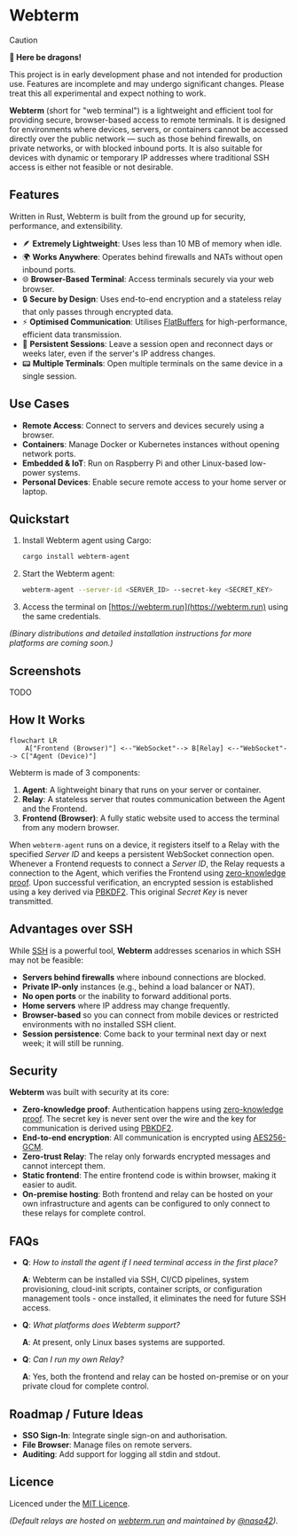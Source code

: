 # Webterm

> [!CAUTION]
>
> **🐉 Here be dragons!**
>
> This project is in early development phase and not intended for production use. Features are incomplete and may
> undergo significant changes. Please treat this all experimental and expect nothing to work.


**Webterm** (short for "web terminal") is a lightweight and efficient tool for providing secure, browser-based access to
remote terminals. It is designed for environments where devices, servers, or containers cannot be accessed directly over
the public network — such as those behind firewalls, on private networks, or with blocked inbound ports. It is also
suitable for devices with dynamic or temporary IP addresses where traditional SSH access is either not feasible or not
desirable.

## Features

Written in Rust, Webterm is built from the ground up for security, performance, and extensibility.

- 🪶 **Extremely Lightweight**: Uses less than 10 MB of memory when idle.
- 🌍 **Works Anywhere**: Operates behind firewalls and NATs without open inbound ports.
- 🌐 **Browser-Based Terminal**: Access terminals securely via your web browser.
- 🔒 **Secure by Design**: Uses end-to-end encryption and a stateless relay that only passes through encrypted data.
- ⚡ **Optimised Communication**: Utilises [FlatBuffers](https://en.wikipedia.org/wiki/FlatBuffers) for high-performance,
  efficient data transmission.
- 🔄 **Persistent Sessions**: Leave a session open and reconnect days or weeks later, even if the server's IP address
  changes.
- 📟 **Multiple Terminals**: Open multiple terminals on the same device in a single session.

## Use Cases

* **Remote Access**: Connect to servers and devices securely using a browser.
* **Containers**: Manage Docker or Kubernetes instances without opening network ports.
* **Embedded & IoT**: Run on Raspberry Pi and other Linux-based low-power systems.
* **Personal Devices**: Enable secure remote access to your home server or laptop.

## Quickstart

1. Install Webterm agent using Cargo:
   ```bash
   cargo install webterm-agent
   ```

2. Start the Webterm agent:
   ```bash
   webterm-agent --server-id <SERVER_ID> --secret-key <SECRET_KEY>
   ```

3. Access the terminal on [https://webterm.run](https://webterm.run) using the same credentials.

_(Binary distributions and detailed installation instructions for more platforms are coming soon.)_

## Screenshots

TODO

## How It Works

```mermaid
flowchart LR
    A["Frontend (Browser)"] <--"WebSocket"--> B[Relay] <--"WebSocket"--> C["Agent (Device)"]
```

Webterm is made of 3 components:

1. **Agent**: A lightweight binary that runs on your server or container.
2. **Relay**: A stateless server that routes communication between the Agent and the Frontend.
3. **Frontend (Browser)**: A fully static website used to access the terminal from any modern browser.

When `webterm-agent` runs on a device, it registers itself to a Relay with the specified _Server ID_ and keeps a
persistent WebSocket connection open. Whenever a Frontend requests to connect a _Server ID_, the Relay
requests a connection to the Agent, which verifies the Frontend using
[zero-knowledge proof](https://en.wikipedia.org/wiki/Zero-knowledge_proof). Upon successful verification, an encrypted
session is established using a key derived via [PBKDF2](https://en.wikipedia.org/wiki/PBKDF2). This original _Secret
Key_ is never transmitted.

## Advantages over SSH

While [SSH](https://en.wikipedia.org/wiki/Secure_Shell) is a powerful tool, **Webterm** addresses scenarios in which SSH
may not be feasible:

* **Servers behind firewalls** where inbound connections are blocked.
* **Private IP-only** instances (e.g., behind a load balancer or NAT).
* **No open ports** or the inability to forward additional ports.
* **Home servers** where IP address may change frequently.
* **Browser-based** so you can connect from mobile devices or restricted environments with no installed SSH client.
* **Session persistence**: Come back to your terminal next day or next week; it will still be running.

## Security

**Webterm** was built with security at its core:

* **Zero-knowledge proof**: Authentication happens
  using [zero-knowledge proof](https://en.wikipedia.org/wiki/Zero-knowledge_proof). The secret key is never sent over
  the wire and the key for communication is derived using [PBKDF2](https://en.wikipedia.org/wiki/PBKDF2).
* **End-to-end encryption**: All communication is encrypted
  using [AES256-GCM](https://en.wikipedia.org/wiki/Galois/Counter_Mode).
* **Zero-trust Relay**: The relay only forwards encrypted messages and cannot intercept them.
* **Static frontend**: The entire frontend code is within browser, making it easier to audit.
* **On-premise hosting**: Both frontend and relay can be hosted on your own infrastructure and agents can be configured
  to only connect to these relays for complete control.

## FAQs

* **Q**: _How to install the agent if I need terminal access in the first place?_

  **A**: Webterm can be installed via SSH, CI/CD pipelines, system provisioning, cloud-init scripts, container scripts,
  or configuration
  management tools - once installed, it eliminates the need for future SSH access.

* **Q**: _What platforms does Webterm support?_

  **A**: At present, only Linux bases systems are supported.

* **Q**: _Can I run my own Relay?_

  **A**: Yes, both the frontend and relay can be hosted on-premise or on your private cloud for complete control.

## Roadmap / Future Ideas

* **SSO Sign-In**: Integrate single sign-on and authorisation.
* **File Browser**: Manage files on remote servers.
* **Auditing**: Add support for logging all stdin and stdout.

## Licence

Licenced under the [MIT Licence](./LICENCE.md).

_(Default relays are hosted on [webterm.run](https://webterm.run) and maintained
by [@nasa42](https://github.com/nasa42))._
